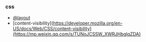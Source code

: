 ### css
- [@layout](https://developer.mozilla.org/zh-CN/docs/Web/CSS/@layer)
- [content-visibility](https://developer.mozilla.org/en-US/docs/Web/CSS/content-visibility](https://mp.weixin.qq.com/s/TUNoJCSSW_XWRJHbglqZDA)
